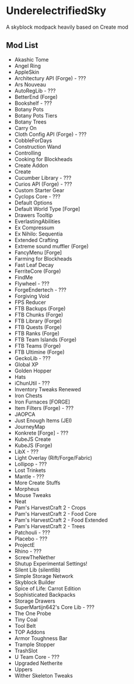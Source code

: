 # UnderelectrifiedSky

A skyblock modpack heavily based on Create mod

## Mod List

- Akashic Tome
- Angel Ring
- AppleSkin
- Architectury API (Forge) - ???
- Ars Nouveau
- AutoRegLib - ???
- BetterEnd (Forge)
- Bookshelf - ???
- Botany Pots
- Botany Pots Tiers
- Botany Trees
- Carry On
- Cloth Config API (Forge) - ???
- CobbleForDays
- Construction Wand
- Controlling
- Cooking for Blockheads
- Create Addon
- Create
- Cucumber Library - ???
- Curios API (Forge) - ???
- Custom Starter Gear
- Cyclops Core - ???
- Default Options
- Default World Type \[Forge\]
- Drawers Tooltip
- EverlastingAbilities
- Ex Compressum
- Ex Nihilo: Sequentia
- Extended Crafting
- Extreme sound muffler (Forge)
- FancyMenu \[Forge\]
- Farming for Blockheads
- Fast Leaf Decay
- FerriteCore (Forge)
- FindMe
- Flywheel - ???
- ForgeEndertech - ???
- Forgiving Void
- FPS Reducer
- FTB Backups (Forge)
- FTB Chunks (Forge)
- FTB Library (Forge)
- FTB Quests (Forge)
- FTB Ranks (Forge)
- FTB Team Islands (Forge)
- FTB Teams (Forge)
- FTB Ultimine (Forge)
- GeckoLib - ???
- Global XP
- Golden Hopper
- Hats
- iChunUtil - ???
- Inventory Tweaks Renewed
- Iron Chests
- Iron Furnaces \[FORGE\]
- Item Filters (Forge) - ???
- JAOPCA
- Just Enough Items (JEI)
- JourneyMap
- Konkrete \[Forge\] - ???
- KubeJS Create
- KubeJS (Forge)
- LibX - ???
- Light Overlay (Rift/Forge/Fabric)
- Lollipop - ???
- Lost Trinkets
- Mantle - ???
- More Create Stuffs
- Morpheus
- Mouse Tweaks
- Neat
- Pam's HarvestCraft 2 - Crops
- Pam's HarvestCraft 2 - Food Core
- Pam's HarvestCraft 2 - Food Extended
- Pam's HarvestCraft 2 - Trees
- Patchouli - ???
- Placebo - ???
- ProjectE
- Rhino - ???
- ScrewTheNether
- Shutup Experimental Settings!
- Silent Lib (silentlib)
- Simple Storage Network
- Skyblock Builder
- Spice of Life: Carrot Edition
- Sophisticated Backpacks
- Storage Drawers
- SuperMartijn642's Core Lib - ???
- The One Probe
- Tiny Coal
- Tool Belt
- TOP Addons
- Armor Toughness Bar
- Trample Stopper
- TrashSlot
- U Team Core - ???
- Upgraded Netherite
- Uppers
- Wither Skeleton Tweaks
